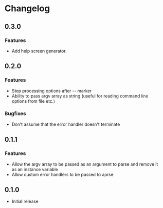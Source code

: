 Changelog
=========

## 0.3.0

### Features

* Add help screen generator.

## 0.2.0

### Features

* Stop processing options after -- marker
* Ability to pass argv array as string (useful for reading command line options from file etc.)

### Bugfixes

* Don't assume that the error handler doesn't terminate

## 0.1.1

### Features

* Allow the argv array to be passed as an argument to parse and remove it as an instance variable
* Allow custom error handlers to be passed to aprse

## 0.1.0

* Initial release
 
